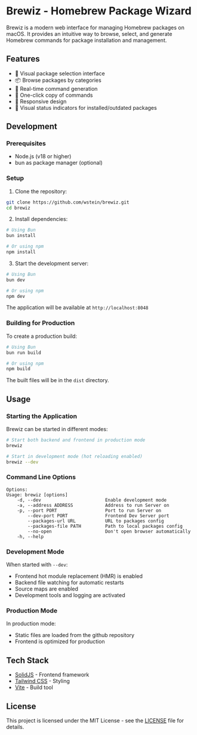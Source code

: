 # Brewiz - Homebrew Package Wizard

Brewiz is a modern web interface for managing Homebrew packages on macOS. It provides an intuitive way to browse, select, and generate Homebrew commands for package installation and management.

## Features

- 🎯 Visual package selection interface
- 📦 Browse packages by categories
- 🔄 Real-time command generation
- 🚀 One-click copy of commands
- 💫 Responsive design
- 🎨 Visual status indicators for installed/outdated packages

## Development

### Prerequisites

- Node.js (v18 or higher)
- bun as package manager (optional)

### Setup

1. Clone the repository:

```bash
git clone https://github.com/wstein/brewiz.git
cd brewiz
```

2. Install dependencies:

```bash
# Using Bun
bun install

# Or using npm
npm install
```

3. Start the development server:

```bash
# Using Bun
bun dev

# Or using npm
npm dev
```

The application will be available at `http://localhost:8048`

### Building for Production

To create a production build:

```bash
# Using Bun
bun run build

# Or using npm
npm build
```

The built files will be in the `dist` directory.

## Usage

### Starting the Application

Brewiz can be started in different modes:

```bash
# Start both backend and frontend in production mode
brewiz

# Start in development mode (hot reloading enabled)
brewiz --dev
```

### Command Line Options

```text
Options:
Usage: brewiz [options]
    -d, --dev                        Enable development mode
    -a, --address ADDRESS            Address to run Server on
    -p, --port PORT                  Port to run Server on
        --dev-port PORT              Frontend Dev Server port
        --packages-url URL           URL to packages config
        --packages-file PATH         Path to local packages config
        --no-open                    Don't open browser automatically
    -h, --help
```

### Development Mode

When started with `--dev`:

- Frontend hot module replacement (HMR) is enabled
- Backend file watching for automatic restarts
- Source maps are enabled
- Development tools and logging are activated

### Production Mode

In production mode:

- Static files are loaded from the github repository
- Frontend is optimized for production

## Tech Stack

- [SolidJS](https://www.solidjs.com/) - Frontend framework
- [Tailwind CSS](https://tailwindcss.com/) - Styling
- [Vite](https://vitejs.dev/) - Build tool

## License

This project is licensed under the MIT License - see the [LICENSE](LICENSE) file for details.
